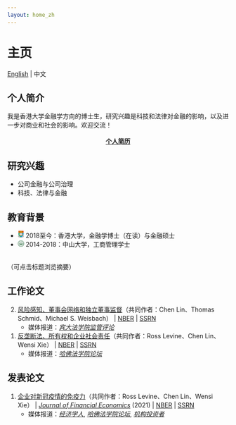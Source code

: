 ```yaml
---
layout: home_zh
---
```


<div class="posts">

<h1 id="posts-label">主页</h1>
<p class="posts-labelgroup"></p>

<p class="post center"><a href='./index.html'>English</a> | 中文</p>

<h2 class="post-title">个人简介</h2>
<div class="post">我是香港大学金融学方向的博士生，研究兴趣是科技和法律对金融的影响，以及进一步对商业和社会的影响。欢迎交流！</div>

<div align="center">
<br>
<strong><a class="icon-pdf" href="./assets/简历_丁文治.pdf" target="_blank">个人简历</a></strong>
<br>
</div>

<h2 class="post-title">研究兴趣</h2>
<ul class="my-list">
<li class="post">公司金融与公司治理</li>
<li class="post">科技、法律与金融</li>
</ul>

<h2 class="post-title">教育背景</h2>
<ul class="my-list">
<li class="post"><img src="./assets/img/hku.svg" alt="HKU Logo" width="14"> 2018至今：香港大学，金融学博士（在读）与金融硕士</li>
<li class="post"><img src="./assets/img/sysu.svg" alt="SYSU Logo" width="14"> 2014-2018：中山大学，工商管理学士</li>
</ul>

<br>
<div class="post">（可点击标题浏览摘要）</div>

<h2 class="post-title">工作论文</h2>
<ol reversed>
<li class="post"><a class="two" href="/pages/research_zh.html#penalty_vote">风险感知、董事会网络和独立董事监督</a>（共同作者：Chen Lin、Thomas Schmid、Michael S. Weisbach） | <a class='icon-ext-link' href='https://www.nber.org/papers/w28974' target="_blank"  rel="noreferrer">NBER</a> | <a class='icon-ext-link' href='https://papers.ssrn.com/sol3/papers.cfm?abstract_id=3872749' target="_blank"  rel="noreferrer">SSRN</a>
<ul>
<li class="post">媒体报道：<a href="https://www.theregreview.org/2021/07/09/week-in-review-165/" target="_blank"  rel="noreferrer"><i>宾大法学院监管评论</i></a></li>
</ul>
</li>
<li class="post"><a class="two" href="/pages/research_zh.html#comp_csr">反垄断法、所有权和企业社会责任</a>（共同作者：Ross Levine、Chen Lin、Wensi Xie） | <a class='icon-ext-link' href='https://www.nber.org/papers/w27493' target="_blank"  rel="noreferrer">NBER</a> | <a class='icon-ext-link' href='https://papers.ssrn.com/sol3/papers.cfm?abstract_id=3605990' target="_blank"  rel="noreferrer">SSRN</a>
<ul>
<li class="post">媒体报道：<a href="https://corpgov.law.harvard.edu/2020/06/03/competition-laws-norms-and-corporate-social-responsibility/" target="_blank"  rel="noreferrer"><i>哈佛法学院论坛</i></a></li>
</ul>
</li>
</ol>


<h2 class="post-title">发表论文</h2>
<ol reversed>
<li class="post"><a class="two" href="/pages/research_zh.html#covid_immunity">企业对新冠疫情的免疫力</a>（共同作者：Ross Levine、Chen Lin、Wensi Xie） | <a class='icon-ext-link' href='https://doi.org/10.1016/j.jfineco.2021.03.005' target="_blank"  rel="noreferrer"><i>Journal of Financial Economics</i></a> (2021) | <a class='icon-ext-link' href='https://www.nber.org/papers/w27055' target="_blank"  rel="noreferrer">NBER</a> | <a class='icon-ext-link' href='https://papers.ssrn.com/sol3/papers.cfm?abstract_id=3578585' target="_blank"  rel="noreferrer">SSRN</a>
<ul>
<li class="post">媒体报道：<a href="https://www.economist.com/graphic-detail/2020/04/28/which-companies-are-most-immune-to-the-pandemic" target="_blank"  rel="noreferrer"><i>经济学人</i></a>, <a href="https://corpgov.law.harvard.edu/2020/05/05/corporate-immunity-to-the-covid-19-pandemic/" target="_blank"  rel="noreferrer"><i>哈佛法学院论坛</i></a>, <a href="https://www.institutionalinvestor.com/article/b1lb704v1qbftt/Hedge-Funds-Favorite-Stocks-Were-Hit-Hardest-in-the-Coronavirus-Crash" target="_blank"  rel="noreferrer"><i>机构投资者</i></a></li>
</ul>
</li>
</ol>

</div>